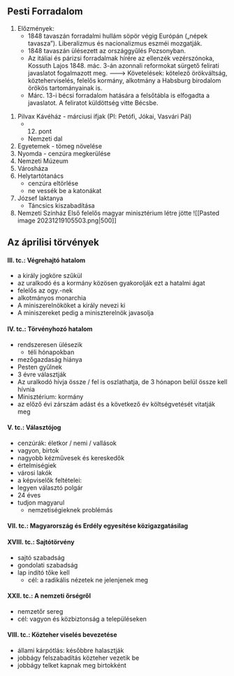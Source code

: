 ## Pesti Forradalom

1) Előzmények:
	- 1848 tavaszán forradalmi hullám söpör végig Európán („népek tavasza”). Liberalizmus és nacionalizmus eszméi mozgatják.
	- 1848 tavaszán ülésezett az országgyűlés Pozsonyban.
	- Az itáliai és párizsi forradalmak hírére az ellenzék vezérszónoka, Kossuth Lajos 1848. mác. 3-án azonnali reformokat sürgető felirati javaslatot fogalmazott meg. ---> Követelések: kötelező 			örökváltság, közteherviselés, felelős kormány, alkotmány a Habsburg birodalom örökös tartományainak is.
	- Márc. 13-i bécsi forradalom hatására a felsőtábla is elfogadta a javaslatot. A feliratot küldöttség vitte Bécsbe.

1. Pilvax Kávéház - márciusi ifjak (Pl: Petófi, Jókai, Vasvári Pál)
	- 12. pont
	- Nemzeti dal
2. Egyetemek - tömeg növelése
3. Nyomda - cenzúra megkerülése
4. Nemzeti Múzeum
5. Városháza
6. Helytartótanács
	- cenzúra eltörlése
	- ne vessék be a katonákat
7. József laktanya
	- Táncsics kiszabadítása
8. Nemzeti Színház
Első felelős magyar minisztérium létre jötte
![[Pasted image 20231219105503.png|500]]
## Az áprilisi törvények
#### III. tc.: Végrehajtó hatalom
- a király jogköre szűkül
- az uralkodó és a kormány közösen gyakorolják ezt a hatalmi ágat
- felelős az ogy.-nek
- alkotmányos monarchia
- A miniszerelnököket a király nevezi ki
- A miniszereket pedig a miniszterelnök javasolja
#### IV. tc.: Törvényhozó hatalom
- rendszeresen ülésezik
	- téli hónapokban
- mezőgazdaság hiánya
- Pesten gyűlnek
- 3 évre választják
- Az uralkodó hívja össze / fel is oszlathatja, de 3 hónapon belül össze kell hívnia
- Minisztérium: kormány
- az előző évi zárszám adást és a következő év költségvetését vitatják meg
#### V. tc.: Választójog
- cenzúrák: életkor / nemi / vallások 
- vagyon, birtok
- nagyobb kézművesek és kereskedők
- értelmiségiek
- városi lakók
- a képviselők feltételei:
- legyen választó polgár
- 24 éves
- tudjon magyarul
	- nemzetiségieknek problémás
#### VII. tc.: Magyarország és Erdély egyesítése közigazgatásilag
#### XVIII. tc.: Sajtótörvény
- sajtó szabadság
- gondolati szabadság
- lap indító tőke kell
	- cél: a radikális nézetek ne jelenjenek meg
#### XXII. tc.: A nemzeti őrségről
- nemzetőr sereg
- cél: vagyon és közbiztonság a településeken
#### VIII. tc.: Közteher viselés bevezetése
- állami kárpótlás: későbbre halasztják
- jobbágy felszabadítás közteher vezetik be
- jobbágy telket kapnak meg birtokként
